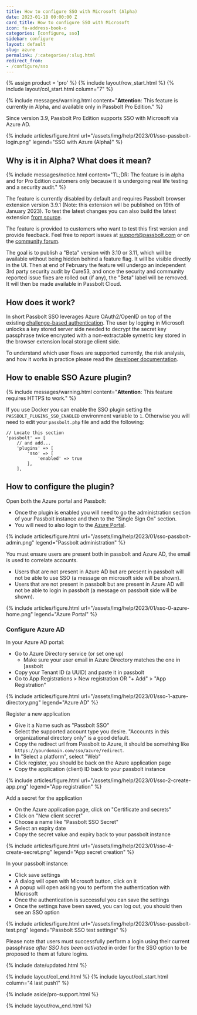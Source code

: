 ```yaml
---
title: How to configure SSO with Microsoft (Alpha)
date: 2023-01-18 00:00:00 Z
card_title: How to configure SSO with Microsoft
icon: fa-address-book-o
categories: [configure, sso]
sidebar: configure
layout: default
slug: azure
permalink: /:categories/:slug.html
redirect_from:
- /configure/sso
---
```


{% assign product = 'pro' %}
{% include layout/row_start.html %}
{% include layout/col_start.html column="7" %}

{% include messages/warning.html
content="**Attention**: This feature is currently in Alpha, and available only in Passbolt Pro Edition."
%}

Since version 3.9, Passbolt Pro Edition supports SSO with Microsoft via Azure AD. 

{% include articles/figure.html
url="/assets/img/help/2023/01/sso-passbolt-login.png"
legend="SSO with Azure (Alpha)"
%}

## Why is it in Alpha? What does it mean?

{% include messages/notice.html
content="TL;DR: The feature is in alpha and for Pro Edition customers only because it is undergoing real life testing and
a security audit."
%}

The feature is currently disabled by default and requires Passbolt browser extension version
3.9.1 (Note: this extension will be published on 19th of January 2023). To test the latest changes you can also build the 
latest extension [from source](https://github.com/passbolt/browser_extension).

The feature is provided to customers who want to test this first version and provide feedback. Feel free to report
issues at [support@passbolt.com](mailto:support@passbolt.com) or on the [community forum](https://community.passbolt.com).

The goal is to publish a "Beta" version with 3.10 or 3.11, which will be available without being hidden behind a 
feature flag. It will be visible directly in the UI. Then at end of February the feature will undergo an independent 
3rd party security audit by Cure53, and once the security and community reported issue fixes are rolled out (if any), 
the "Beta" label will be removed. It will then be made available in Passbolt Cloud.

## How does it work?

In short Passbolt SSO leverages Azure OAuth2/OpenID on top of the existing [challenge-based authentication](/api/authentication).
The user by logging in Microsoft unlocks a key stored server side needed to decrypt the secret key passphrase twice encrypted
with a non-extractable symetric key stored in the browser extension local storage client side. 

To understand which user flows are supported currently, the risk analysis, and how it works in practice please read the 
[developer documentation](https://docs.google.com/document/d/1S58TonJ2uXwkaKl7WwLzTzmwJGiSJdhlqP-xbmxFBd0/edit#heading=h.5z0ujk6vpr1j).

## How to enable SSO Azure plugin?

{% include messages/warning.html
content="**Attention**: This feature requires HTTPS to work."
%}

If you use Docker you can enable the SSO plugin setting the `PASSBOLT_PLUGINS_SSO_ENABLED` environment variable to `1`. Otherwise you will need
to edit your `passbolt.php` file and add the following:
```
// Locate this section
'passbolt' => [
    // and add...
    'plugins' => [
        'sso' => [
            'enabled' => true
        ],
    ],
```

## How to configure the plugin?

Open both the Azure portal and Passbolt:
- Once the plugin is enabled you will need to go the administration section of your Passbolt instance and then to the "Single Sign On" section. 
- You will need to also login to the [Azure Portal](https://portal.azure.com).

{% include articles/figure.html
url="/assets/img/help/2023/01/sso-passbolt-admin.png"
legend="Passbolt administration"
%}

You must ensure users are present both in passbolt and Azure AD, the email is used to correlate accounts.
- Users that are not present in Azure AD but are present in passbolt will not be able to use SSO (a message on microsoft side will be shown).
- Users that are not present in passbolt but are present in Azure AD will not be able to login in passbolt (a message on passbolt side will be shown).

{% include articles/figure.html
url="/assets/img/help/2023/01/sso-0-azure-home.png"
legend="Azure Portal"
%}

### Configure Azure AD
In your Azure AD portal:
- Go to Azure Directory service (or set one up)
  - Make sure your user email in Azure Directory matches the one in [assbolt
- Copy your Tenant ID (a UUID) and paste it in passbolt
- Go to App Registrations > New registration OR "+ Add" > "App Registration"

{% include articles/figure.html
url="/assets/img/help/2023/01/sso-1-azure-directory.png"
legend="Azure AD"
%}

Register a new application
- Give it a Name such as "Passbolt SSO"
- Select the supported account type you desire. "Accounts in this organizational directory only" is a good default.
- Copy the redirect url from Passbolt to Azure, it should be something like `https://yourdomain.com/sso/azure/redirect`.
- In "Select a platform", select "Web"
- Click register, you should be back on the Azure application page
- Copy the application (client) ID back to your passbolt instance

{% include articles/figure.html
url="/assets/img/help/2023/01/sso-2-create-app.png"
legend="App registration"
%}

Add a secret for the application
- On the Azure application page, click on "Certificate and secrets"
- Click on "New client secret"
- Choose a name like "Passbolt SSO Secret"
- Select an expiry date
- Copy the secret value and expiry back to your passbolt instance

{% include articles/figure.html
url="/assets/img/help/2023/01/sso-4-create-secret.png"
legend="App secret creation"
%}

In your passbolt instance:
- Click save settings
- A dialog will open with Microsoft button, click on it
- A popup will open asking you to perform the authentication with Microsoft
- Once the authentication is successful you can save the settings
- Once the settings have been saved, you can log out, you should then see an SSO option

{% include articles/figure.html
url="/assets/img/help/2023/01/sso-passbolt-test.png"
legend="Passbolt SSO test settings"
%}

Please note that users must successfully perform a login using their current passphrase *after SSO has been activated*
in order for the SSO option to be proposed to them at future logins. 

{% include date/updated.html %}

{% include layout/col_end.html %}
{% include layout/col_start.html column="4 last push1" %}

{% include aside/pro-support.html %}

{% include layout/row_end.html %}
